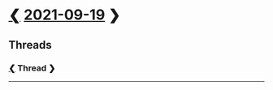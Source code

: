 # [❮](../../08/20/20210820.md) [2021-09-19](../../2021.md#september) ❯

## Threads

### [<b id=thread>❮</b>](../../../2020/08/20/20200820.md#thread) Thread ❯

<footer><link href=../../../style.css rel=stylesheet><hr></footer>
